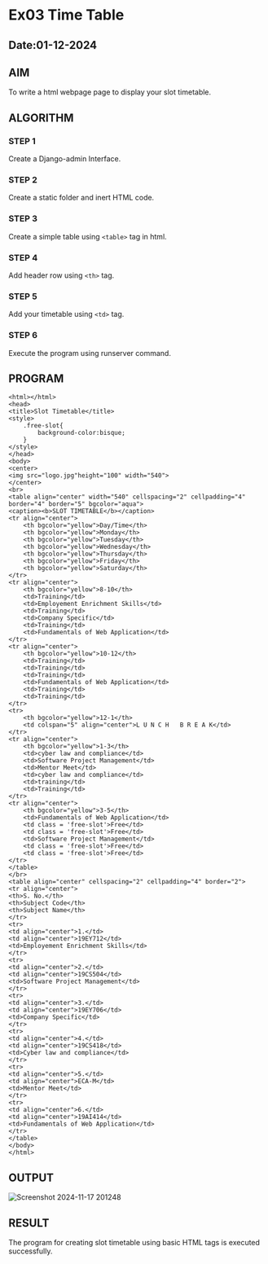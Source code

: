 # Ex03 Time Table
## Date:01-12-2024

## AIM
To write a html webpage page to display your slot timetable.

## ALGORITHM
### STEP 1
Create a Django-admin Interface.

### STEP 2
Create a static folder and inert HTML code.

### STEP 3
Create a simple table using ```<table>``` tag in html.

### STEP 4
Add header row using ```<th>``` tag.

### STEP 5
Add your timetable using ```<td>``` tag.

### STEP 6
Execute the program using runserver command.

## PROGRAM
```
<html></html>
<head>
<title>Slot Timetable</title>
<style>
	.free-slot{
		background-color:bisque;
	}
</style>
</head>
<body>
<center>
<img src="logo.jpg"height="100" width="540">
</center>
<br>
<table align="center" width="540" cellspacing="2" cellpadding="4" border="4" border="5" bgcolor="aqua">
<caption><b>SLOT TIMETABLE</b></caption>
<tr align="center">
	<th bgcolor="yellow">Day/Time</th>
	<th bgcolor="yellow">Monday</th>
	<th bgcolor="yellow">Tuesday</th>
	<th bgcolor="yellow">Wednesday</th>
	<th bgcolor="yellow">Thursday</th>
	<th bgcolor="yellow">Friday</th>
    <th bgcolor="yellow">Saturday</th>
</tr>
<tr align="center">
	<th bgcolor="yellow">8-10</th>
	<td>Training</td>
	<td>Employement Enrichment Skills</td>
	<td>Training</td>
	<td>Company Specific</td>
	<td>Training</td>
    <td>Fundamentals of Web Application</td>
</tr>
<tr align="center">
	<th bgcolor="yellow">10-12</th>
	<td>Training</td>
	<td>Training</td>
	<td>Training</td>
	<td>Fundamentals of Web Application</td>
	<td>Training</td>
    <td>Training</td>
</tr>
<tr>
	<th bgcolor="yellow">12-1</th>
	<td colspan="5" align="center">L U N C H   B R E A K</td>
</tr>
<tr align="center">
	<th bgcolor="yellow">1-3</th>
	<td>cyber law and compliance</td>
	<td>Software Project Management</td>
	<td>Mentor Meet</td>
	<td>cyber law and compliance</td>
	<td>training</td>
    <td>Training</td>
</tr>
<tr align="center">
	<th bgcolor="yellow">3-5</th>
	<td>Fundamentals of Web Application</td>
	<td class = 'free-slot'>Free</td>
	<td class = 'free-slot'>Free</td>
	<td>Software Project Management</td>
	<td class = 'free-slot'>Free</td>
    <td class = 'free-slot'>Free</td>
</tr>
</table>
</br>
<table align="center" cellspacing="2" cellpadding="4" border="2">
<tr align="center">
<th>S. No.</th>
<th>Subject Code</th>
<th>Subject Name</th>
</tr>
<tr>
<td align="center">1.</td>
<td align="center">19EY712</td>
<td>Employement Enrichment Skills</td>
</tr>
<tr>
<td align="center">2.</td>
<td align="center">19CS504</td>
<td>Software Project Management</td>
</tr>
<tr>
<td align="center">3.</td>
<td align="center">19EY706</td>
<td>Company Specific</td>
</tr>
<tr>
<td align="center">4.</td>
<td align="center">19CS418</td>
<td>Cyber law and compliance</td>
</tr>
<tr>
<td align="center">5.</td>
<td align="center">ECA-M</td>
<td>Mentor Meet</td>
</tr>
<tr>
<td align="center">6.</td>
<td align="center">19AI414</td>
<td>Fundamentals of Web Application</td>
</tr>
</table>
</body>
</html>
```
## OUTPUT


![Screenshot 2024-11-17 201248](https://github.com/user-attachments/assets/e3bc683d-a3de-4f27-981f-11759322ee44)

## RESULT
The program for creating slot timetable using basic HTML tags is executed successfully.

